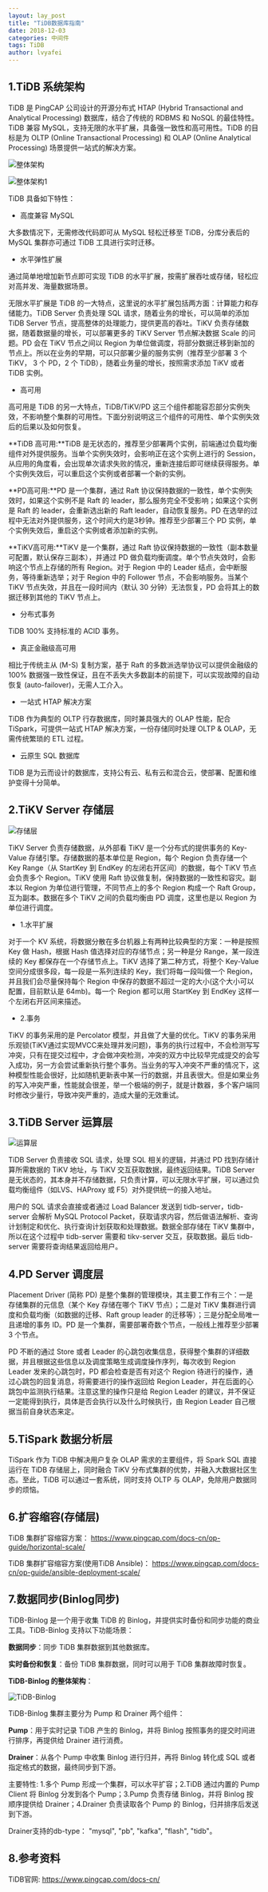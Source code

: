 ```yaml
---
layout: lay_post
title: "TiDB数据库指南"
date: 2018-12-03
categories: 中间件
tags: TiDB
author: lvyafei
---
```


## 1.TiDB 系统架构

TiDB 是 PingCAP 公司设计的开源分布式 HTAP (Hybrid Transactional and Analytical Processing) 数据库，结合了传统的 RDBMS 和 NoSQL 的最佳特性。TiDB 兼容 MySQL，支持无限的水平扩展，具备强一致性和高可用性。TiDB 的目标是为 OLTP (Online Transactional Processing) 和 OLAP (Online Analytical Processing) 场景提供一站式的解决方案。
<!--more-->

![整体架构](/images/TiDB/整体架构.png)

![整体架构1](/images/TiDB/整体架构1.png)

TiDB 具备如下特性：

+ 高度兼容 MySQL

大多数情况下，无需修改代码即可从 MySQL 轻松迁移至 TiDB，分库分表后的 MySQL 集群亦可通过 TiDB 工具进行实时迁移。

+ 水平弹性扩展

通过简单地增加新节点即可实现 TiDB 的水平扩展，按需扩展吞吐或存储，轻松应对高并发、海量数据场景。

无限水平扩展是 TiDB 的一大特点，这里说的水平扩展包括两方面：计算能力和存储能力。TiDB Server 负责处理 SQL 请求，随着业务的增长，可以简单的添加 TiDB Server 节点，提高整体的处理能力，提供更高的吞吐。TiKV 负责存储数据，随着数据量的增长，可以部署更多的 TiKV Server 节点解决数据 Scale 的问题。PD 会在 TiKV 节点之间以 Region 为单位做调度，将部分数据迁移到新加的节点上。所以在业务的早期，可以只部署少量的服务实例（推荐至少部署 3 个 TiKV， 3 个 PD，2 个 TiDB），随着业务量的增长，按照需求添加 TiKV 或者 TiDB 实例。

+ 高可用

高可用是 TiDB 的另一大特点，TiDB/TiKV/PD 这三个组件都能容忍部分实例失效，不影响整个集群的可用性。下面分别说明这三个组件的可用性、单个实例失效后的后果以及如何恢复。

**TiDB 高可用:**TiDB 是无状态的，推荐至少部署两个实例，前端通过负载均衡组件对外提供服务。当单个实例失效时，会影响正在这个实例上进行的 Session，从应用的角度看，会出现单次请求失败的情况，重新连接后即可继续获得服务。单个实例失效后，可以重启这个实例或者部署一个新的实例。

**PD高可用:**PD 是一个集群，通过 Raft 协议保持数据的一致性，单个实例失效时，如果这个实例不是 Raft 的 leader，那么服务完全不受影响；如果这个实例是 Raft 的 leader，会重新选出新的 Raft leader，自动恢复服务。PD 在选举的过程中无法对外提供服务，这个时间大约是3秒钟。推荐至少部署三个 PD 实例，单个实例失效后，重启这个实例或者添加新的实例。

**TiKV高可用:**TiKV 是一个集群，通过 Raft 协议保持数据的一致性（副本数量可配置，默认保存三副本），并通过 PD 做负载均衡调度。单个节点失效时，会影响这个节点上存储的所有 Region。对于 Region 中的 Leader 结点，会中断服务，等待重新选举；对于 Region 中的 Follower 节点，不会影响服务。当某个 TiKV 节点失效，并且在一段时间内（默认 30 分钟）无法恢复，PD 会将其上的数据迁移到其他的 TiKV 节点上。

+ 分布式事务

TiDB 100% 支持标准的 ACID 事务。

+ 真正金融级高可用

相比于传统主从 (M-S) 复制方案，基于 Raft 的多数派选举协议可以提供金融级的 100% 数据强一致性保证，且在不丢失大多数副本的前提下，可以实现故障的自动恢复 (auto-failover)，无需人工介入。

+ 一站式 HTAP 解决方案

TiDB 作为典型的 OLTP 行存数据库，同时兼具强大的 OLAP 性能，配合 TiSpark，可提供一站式 HTAP 解决方案，一份存储同时处理 OLTP & OLAP，无需传统繁琐的 ETL 过程。

+ 云原生 SQL 数据库

TiDB 是为云而设计的数据库，支持公有云、私有云和混合云，使部署、配置和维护变得十分简单。

## 2.TiKV Server 存储层

![存储层](/images/TiDB/存储层.png)

TiKV Server 负责存储数据，从外部看 TiKV 是一个分布式的提供事务的 Key-Value 存储引擎。存储数据的基本单位是 Region，每个 Region 负责存储一个 Key Range（从 StartKey 到 EndKey 的左闭右开区间）的数据，每个 TiKV 节点会负责多个 Region。TiKV 使用 Raft 协议做复制，保持数据的一致性和容灾。副本以 Region 为单位进行管理，不同节点上的多个 Region 构成一个 Raft Group，互为副本。数据在多个 TiKV 之间的负载均衡由 PD 调度，这里也是以 Region 为单位进行调度。

+ 1.水平扩展

对于一个 KV 系统，将数据分散在多台机器上有两种比较典型的方案：一种是按照 Key 做 Hash，根据 Hash 值选择对应的存储节点；另一种是分 Range，某一段连续的 Key 都保存在一个存储节点上。TiKV 选择了第二种方式，将整个 Key-Value 空间分成很多段，每一段是一系列连续的 Key，我们将每一段叫做一个 Region，并且我们会尽量保持每个 Region 中保存的数据不超过一定的大小(这个大小可以配置，目前默认是 64mb)。每一个 Region 都可以用 StartKey 到 EndKey 这样一个左闭右开区间来描述。

+ 2.事务

TiKV 的事务采用的是 Percolator 模型，并且做了大量的优化。TiKV 的事务采用乐观锁(TiKV通过实现MVCC来处理并发问题)，事务的执行过程中，不会检测写写冲突，只有在提交过程中，才会做冲突检测，冲突的双方中比较早完成提交的会写入成功，另一方会尝试重新执行整个事务。当业务的写入冲突不严重的情况下，这种模型性能会很好，比如随机更新表中某一行的数据，并且表很大。但是如果业务的写入冲突严重，性能就会很差，举一个极端的例子，就是计数器，多个客户端同时修改少量行，导致冲突严重的，造成大量的无效重试。

## 3.TiDB Server 运算层

![运算层](/images/TiDB/运算层.png)

TiDB Server 负责接收 SQL 请求，处理 SQL 相关的逻辑，并通过 PD 找到存储计算所需数据的 TiKV 地址，与 TiKV 交互获取数据，最终返回结果。TiDB Server 是无状态的，其本身并不存储数据，只负责计算，可以无限水平扩展，可以通过负载均衡组件（如LVS、HAProxy 或 F5）对外提供统一的接入地址。

用户的 SQL 请求会直接或者通过 Load Balancer 发送到 tidb-server，tidb-server 会解析 MySQL Protocol Packet，获取请求内容，然后做语法解析、查询计划制定和优化、执行查询计划获取和处理数据。数据全部存储在 TiKV 集群中，所以在这个过程中 tidb-server 需要和 tikv-server 交互，获取数据。最后 tidb-server 需要将查询结果返回给用户。

## 4.PD Server 调度层

Placement Driver (简称 PD) 是整个集群的管理模块，其主要工作有三个：一是存储集群的元信息（某个 Key 存储在哪个 TiKV 节点）；二是对 TiKV 集群进行调度和负载均衡（如数据的迁移、Raft group leader 的迁移等）；三是分配全局唯一且递增的事务 ID。PD 是一个集群，需要部署奇数个节点，一般线上推荐至少部署 3 个节点。

PD 不断的通过 Store 或者 Leader 的心跳包收集信息，获得整个集群的详细数据，并且根据这些信息以及调度策略生成调度操作序列，每次收到 Region Leader 发来的心跳包时，PD 都会检查是否有对这个 Region 待进行的操作，通过心跳包的回复消息，将需要进行的操作返回给 Region Leader，并在后面的心跳包中监测执行结果。注意这里的操作只是给 Region Leader 的建议，并不保证一定能得到执行，具体是否会执行以及什么时候执行，由 Region Leader 自己根据当前自身状态来定。

## 5.TiSpark 数据分析层

TiSpark 作为 TiDB 中解决用户复杂 OLAP 需求的主要组件，将 Spark SQL 直接运行在 TiDB 存储层上，同时融合 TiKV 分布式集群的优势，并融入大数据社区生态。至此，TiDB 可以通过一套系统，同时支持 OLTP 与 OLAP，免除用户数据同步的烦恼。

## 6.扩容缩容(存储层)

TiDB 集群扩容缩容方案： https://www.pingcap.com/docs-cn/op-guide/horizontal-scale/

TiDB 集群扩容缩容方案(使用TiDB Ansible)： https://www.pingcap.com/docs-cn/op-guide/ansible-deployment-scale/

## 7.数据同步(Binlog同步)

TiDB-Binlog 是一个用于收集 TiDB 的 Binlog，并提供实时备份和同步功能的商业工具。TiDB-Binlog 支持以下功能场景：

**数据同步**：同步 TiDB 集群数据到其他数据库。

**实时备份和恢复**：备份 TiDB 集群数据，同时可以用于 TiDB 集群故障时恢复。

**TiDB-Binlog 的整体架构**：

![TiDB-Binlog](https://www.pingcap.com/images/docs-cn/tidb_binlog_cluster_architecture.png)

TiDB-Binlog 集群主要分为 Pump 和 Drainer 两个组件：

**Pump**：用于实时记录 TiDB 产生的 Binlog，并将 Binlog 按照事务的提交时间进行排序，再提供给 Drainer 进行消费。

**Drainer**：从各个 Pump 中收集 Binlog 进行归并，再将 Binlog 转化成 SQL 或者指定格式的数据，最终同步到下游。

主要特性: 1.多个 Pump 形成一个集群，可以水平扩容；2.TiDB 通过内置的 Pump Client 将 Binlog 分发到各个 Pump；3.Pump 负责存储 Binlog，并将 Binlog 按顺序提供给 Drainer；4.Drainer 负责读取各个 Pump 的 Binlog，归并排序后发送到下游。

Drainer支持的db-type： "mysql", "pb", "kafka", "flash", "tidb"。

## 8.参考资料

TiDB官网: https://www.pingcap.com/docs-cn/
